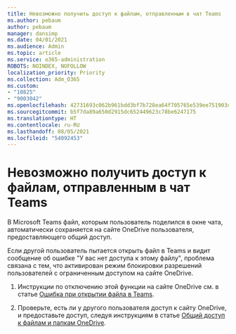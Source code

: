 ```yaml
---
title: Невозможно получить доступ к файлам, отправленным в чат Teams
ms.author: pebaum
author: pebaum
manager: dansimp
ms.date: 04/01/2021
ms.audience: Admin
ms.topic: article
ms.service: o365-administration
ROBOTS: NOINDEX, NOFOLLOW
localization_priority: Priority
ms.collection: Adm_O365
ms.custom:
- "10825"
- "9003042"
ms.openlocfilehash: 42731693c062b961bdd3bf7b728ea64f705765e539ee751903dd57f263d11ae0
ms.sourcegitcommit: b5f7da89a650d2915dc652449623c78be6247175
ms.translationtype: HT
ms.contentlocale: ru-RU
ms.lasthandoff: 08/05/2021
ms.locfileid: "54092453"
---
```

# <a name="unable-to-access-files-shared-in-teams-chat"></a>Невозможно получить доступ к файлам, отправленным в чат Teams

В Microsoft Teams файл, которым пользователь поделился в окне чата, автоматически сохраняется на сайте OneDrive пользователя, предоставляющего общий доступ.

Если другой пользователь пытается открыть файл в Teams и видит сообщение об ошибке "У вас нет доступа к этому файлу", проблема связана с тем, что активирован режим блокировки разрешений пользователей с ограниченным доступом на сайте OneDrive.

1. Инструкции по отключению этой функции на сайте OneDrive см. в статье [Ошибка при открытии файла в Teams](https://go.microsoft.com/fwlink/?linkid=2155733).

1. Проверьте, есть ли у другого пользователя доступ к сайту OneDrive, и предоставьте доступ, следуя инструкциям в статье [Общий доступ к файлам и папкам OneDrive](https://go.microsoft.com/fwlink/?linkid=2156017).